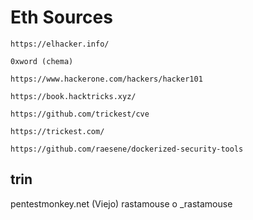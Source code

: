 # Eth Sources


    https://elhacker.info/
    
    0xword (chema)

    https://www.hackerone.com/hackers/hacker101

    https://book.hacktricks.xyz/

    https://github.com/trickest/cve

    https://trickest.com/
    
    https://github.com/raesene/dockerized-security-tools



## trin

pentestmonkey.net (Viejo)
rastamouse o _rastamouse
